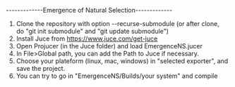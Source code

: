 -------------Emergence of Natural Selection-------------

1) Clone the repository with option --recurse-submodule  (or after clone, do "git init submodule" and "git update submodule")
2) Install Juce from https://www.juce.com/get-juce
3) Open Projucer (in the Juce folder) and load EmergenceNS.jucer
4) In File>Global path, you can add the Path to Juce if necessary.
5) Choose your plateform (linux, mac, windows) in "selected exporter", and save the project.
6) You can try to go in "EmergenceNS/Builds/your system" and compile



